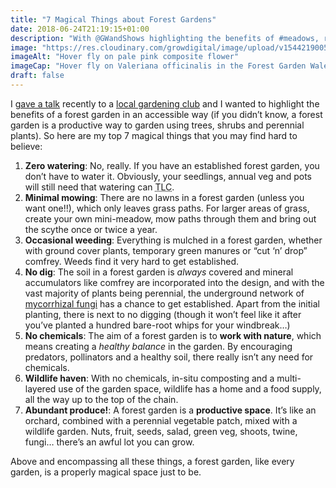 ```yaml
---
title: "7 Magical Things about Forest Gardens"
date: 2018-06-24T21:19:15+01:00
description: "With @GWandShows highlighting the benefits of #meadows, rain gardens & #plasticfree, have a look at the magic a #ForestGarden can provide 🙂"
image: "https://res.cloudinary.com/growdigital/image/upload/v1544219005/valeriana-41717565655.jpg"
imageAlt: "Hover fly on pale pink composite flower"
imageCap: "Hover fly on Valeriana officinalis in the Forest Garden Wales propagation bed"
draft: false
---
```


I [gave a talk](http://localhost:1313/talks/magic/#1) recently to a [local gardening club](http://www.drefachfelindregardeningclub.co.uk/) and I wanted to highlight the benefits of a forest garden in an accessible way (if you didn’t know, a forest garden is a productive way to garden using trees, shrubs and perennial plants). So here are my top 7 magical things that you may find hard to believe:

1. **Zero watering**: No, really. If you have an established forest garden, you don’t have to water it. Obviously, your seedlings, annual veg and pots will still need that watering can <abbr title="Tender Loving Care">TLC</abbr>.
2. **Minimal mowing**: There are no lawns in a forest garden (unless you want one!!), which only leaves grass paths. For larger areas of grass, create your own mini-meadow, mow paths through them and bring out the scythe once or twice a year.
3. **Occasional weeding**: Everything is mulched in a forest garden, whether with ground cover plants, temporary green manures or “cut ‘n’ drop” comfrey. Weeds find it very hard to get established.
4. **No dig**: The soil in a forest garden is _always_ covered and mineral accumulators like comfrey are incorporated into the design, and with the vast majority of plants being perennial, the underground network of [mycorrhizal fungi](https://en.wikipedia.org/wiki/Mycorrhiza) has a chance to get established. Apart from the initial planting, there is next to no digging (though it won’t feel like it after you’ve planted a hundred bare-root whips for your windbreak…)
5. **No chemicals**: The aim of a forest garden is to **work with nature**, which means creating a _healthy balance_ in the garden. By encouraging predators, pollinators and a healthy soil, there really isn’t any need for chemicals.
6. **Wildlife haven**: With no chemicals, in-situ composting and a multi-layered use of the garden space, wildlife has a home and a food supply, all the way up to the top of the chain.
7. **Abundant produce!**: A forest garden is a **productive space**. It’s like an orchard, combined with a perennial vegetable patch, mixed with a wildlife garden. Nuts, fruit, seeds, salad, green veg, shoots, twine, fungi… there’s an awful lot you can grow.

Above and encompassing all these things, a forest garden, like every garden, is a properly magical space just to be.



